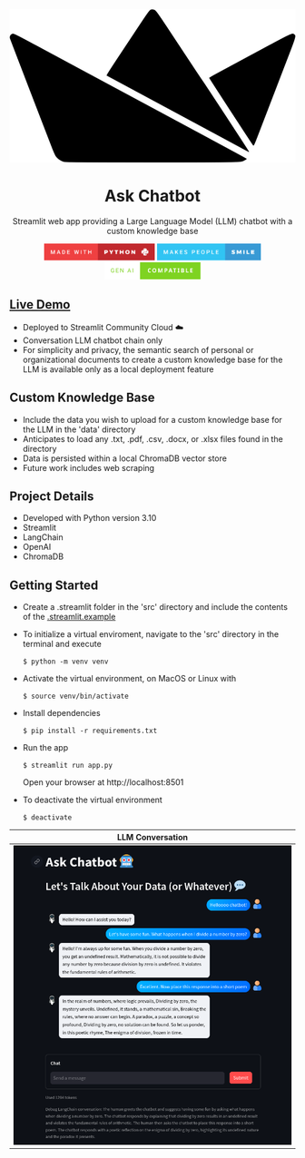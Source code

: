 <div align="center">

<img src="public/streamlit.svg" height="270px"/>

# Ask Chatbot

Streamlit web app providing a Large Language Model (LLM) chatbot with a custom knowledge base

<img src="public/made-with-python.svg" height="30"/>
<img src="public/makes-people-smile.svg" height="30"/>
<img src="public/gen-AI-compatible.svg" height="30"/>

</div>

## [Live Demo](https://ask-chatbot.streamlit.app/)

- Deployed to Streamlit Community Cloud ☁️
- Conversation LLM chatbot chain only
- For simplicity and privacy, the semantic search of personal or organizational documents to create a custom knowledge base for the LLM is available only as a local deployment feature

## Custom Knowledge Base

- Include the data you wish to upload for a custom knowledge base for the LLM in the 'data' directory
- Anticipates to load any .txt, .pdf, .csv, .docx, or .xlsx files found in the directory
- Data is persisted within a local ChromaDB vector store
- Future work includes web scraping

## Project Details

- Developed with Python version 3.10
- Streamlit
- LangChain
- OpenAI
- ChromaDB

## Getting Started

- Create a .streamlit folder in the 'src' directory and include the contents of the [.streamlit.example](src/.streamlit.example)

- To initialize a virtual enviroment, navigate to the 'src' directory in the terminal and execute

  ```
  $ python -m venv venv
  ```

- Activate the virtual environment, on MacOS or Linux with

  ```
  $ source venv/bin/activate
  ```

- Install dependencies

  ```
  $ pip install -r requirements.txt
  ```

- Run the app

  ```
  $ streamlit run app.py
  ```

  Open your browser at http://localhost:8501

- To deactivate the virtual environment

  ```
  $ deactivate
  ```

<div align="center">

|                    LLM Conversation                     |
| :-----------------------------------------------------: |
| <img src="./public/ask-chatbot-convo-demo.png" width="950"/> |

</div>